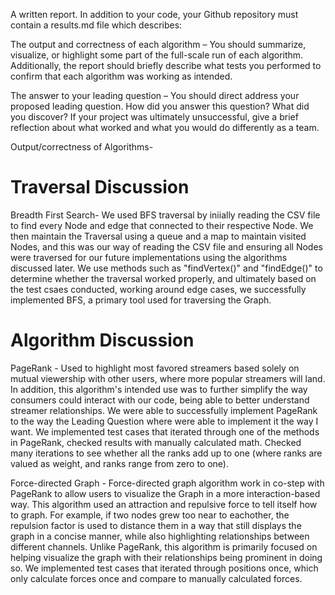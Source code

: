 A written report. In addition to your code, your Github repository must contain a results.md file which describes:

The output and correctness of each algorithm – You should summarize, visualize, or highlight some part of the full-scale run of each algorithm. Additionally, the report should briefly describe what tests you performed to confirm that each algorithm was working as intended.

The answer to your leading question – You should direct address your proposed leading question. How did you answer this question? What did you discover? If your project was ultimately unsuccessful, give a brief reflection about what worked and what you would do differently as a team.

Output/correctness of Algorithms- 

# Traversal Discussion

Breadth First Search- We used BFS traversal by iniially reading the CSV file to find every Node and edge that connected to their respective Node. We then maintain the Traversal using a queue and a map to maintain visited Nodes, and this was our way of reading the CSV file and ensuring all Nodes were traversed for our future implementations using the algorithms discussed later. We use methods such as "findVertex()" and "findEdge()" to determine whether the traversal worked properly, and ultimately based on the test csaes conducted, working around edge cases, we successfully implemented BFS, a primary tool used for traversing the Graph.

# Algorithm Discussion

PageRank - Used to highlight most favored streamers based solely on mutual viewership with other users, where more popular streamers will land. In addition, this algorithm's intended use was to further simplify the way consumers could interact with our code, being able to better understand streamer relationships. We were able to successfully implement PageRank to the way the Leading Question where were able to implement it the way I want. We implemented test cases that iterated through one of the methods in PageRank, checked results with manually calculated math. Checked many iterations to see whether all the ranks add up to one (where ranks are valued as weight, and ranks range from zero to one). 

Force-directed Graph - Force-directed graph algorithm work in co-step with PageRank to allow users to visualize the Graph in a more interaction-based way. This algorithm used an attraction and repulsive force to tell itself how to graph. For example, if two nodes grew too near to eachother, the repulsion factor is used to distance them in a way that still displays the graph in a concise manner, while also highlighting relationships between different channels. Unlike PageRank, this algorithm is primarily focused on helping visualize the graph with their relationships being prominent in doing so. We implemented test cases that iterated through positions once, which only calculate forces once and compare to manually calculated forces. 
